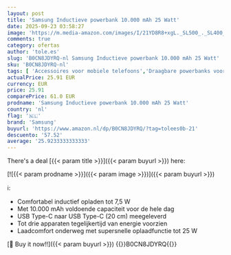 ```yaml
---
layout: post
title: 'Samsung Inductieve powerbank 10.000 mAh 25 Watt'
date: 2025-09-23 03:58:27
image: 'https://m.media-amazon.com/images/I/21YD8R8+xgL._SL500_._SL400_.jpg'
comments: true
category: ofertas
author: 'tole.es'
slug: 'B0CN8JDYRQ-nl Samsung Inductieve powerbank 10.000 mAh 25 Watt'
sku: 'B0CN8JDYRQ-nl'
tags: [ 'Accessoires voor mobiele telefoons','Draagbare powerbanks voor mobiele telefoons','Elektronica','Mobiele telefoonladers','Mobiele telefoons & communicatieproducten','samsung','🇳🇱', ]
actualPrice: 25.91 EUR
currency: EUR
price: 25.91
comparePrice: 61.0 EUR
prodname: 'Samsung Inductieve powerbank 10.000 mAh 25 Watt'
country: 'nl'
flag: '🇳🇱'
brand: 'Samsung'
buyurl: 'https://www.amazon.nl/dp/B0CN8JDYRQ/?tag=tolees0b-21'
descuento: '57.52'
average: '25.9233333333333'
---
```


There's a deal [{{< param title >}}]({{< param buyurl >}})  here:

[![{{< param prodname >}}]({{< param image >}})]({{< param buyurl >}})

ℹ️:

- Comfortabel inductief opladen tot 7,5 W
- Met 10.000 mAh voldoende capaciteit voor de hele dag
- USB Type-C naar USB Type-C (20 cm) meegeleverd
- Tot drie apparaten tegelijkertijd van energie voorzien
- Laadcomfort onderweg met supersnelle oplaadfunctie tot 25 W

[🛒 Buy it now!!]({{< param buyurl >}})
{{<world>}}B0CN8JDYRQ{{</world>}}
